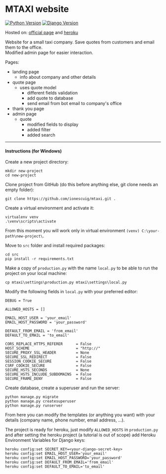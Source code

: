 # MTAXI website

[![Python Version](https://img.shields.io/badge/python-3.6-brightgreen.svg)](https://python.org)
[![Django Version](https://img.shields.io/badge/django-2.1-brightgreen.svg)](https://djangoproject.com)

Hosted on: [official page](https://www.mtaxiltd.co.uk) and [heroku](https://mtaxi.herokuapp.com)


Website for a small taxi company. Save quotes from customers and email them to the office.
<br>Modified admin page for easier interaction.

Pages:
- landing page
  - info about company and other details
- quote page
  - uses quote model
    - different fields validation
    - add quote to database
    - send email from bot email to company's office
- thank you page
- admin page
  - quote
    - modified fields to display
    - added filter
    - added search

---

#### Instructions (for Windows)

Create a new project directory:
```
mkdir new-project
cd new-project
```

Clone project from GitHub (do this before anything else, git clone needs an empty folder):
```
git clone https://github.com/ionescuig/mtaxi.git .
```

Create a virtual environment and activate it:
```
virtualenv venv
.\venv\scripts\activate
```

From this moment you will work only in virtual environment `(venv) C:\your-path\new-project\`.

Move to `src` folder and install required packages:
```
cd src
pip install -r requirements.txt
```

Make a copy of `production.py` with the name `local.py` to be able to run the project on your local machine:
```
cp mtaxi\settings\production.py mtaxi\settings\local.py
```

Modify the following fields in `local.py` with your preferred editor:
```
DEBUG = True

ALLOWED_HOSTS = []

EMAIL_HOST_USER = 'your_email'
EMAIL_HOST_PASSWORD = 'your_password'

DEFAULT_FROM_EMAIL = 'from_email'
DEFAULT_TO_EMAIL = 'to_email'

CORS_REPLACE_HTTPS_REFERER      = False
HOST_SCHEME                     = "http://"
SECURE_PROXY_SSL_HEADER         = None
SECURE_SSL_REDIRECT             = False
SESSION_COOKIE_SECURE           = False
CSRF_COOKIE_SECURE              = False
SECURE_HSTS_SECONDS             = None
SECURE_HSTS_INCLUDE_SUBDOMAINS  = False
SECURE_FRAME_DENY               = False

```

Create database, create a superuser and run the server:
```
python manage.py migrate
python manage.py createsuperuser
python manage.py runserver
```

From here you can modify the templates (or anything you want) with your details (company name, phone number, email address, ...).

The project is ready for heroku, just modify `ALLOWED_HOSTS` in `production.py` and after setting the heroku project (a tutorial is out of scope) add Heroku Environment Variables for Django keys:
```
heroku config:set SECRET_KEY=<your-django-secret-key>
heroku config:set EMAIL_HOST_USER='your_email'
heroku config:set EMAIL_HOST_PASSWORD='your_password'
heroku config:set DEFAULT_FROM_EMAIL='from_email'
heroku config:set DEFAULT_TO_EMAIL='to_email'
```
